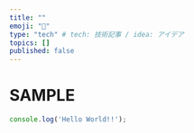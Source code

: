 ```yaml
---
title: ""
emoji: "🙆"
type: "tech" # tech: 技術記事 / idea: アイデア
topics: []
published: false
---
```


# SAMPLE

``` js:helloWorld.js:sample/helloWorld.js
console.log('Hello World!!');
```

